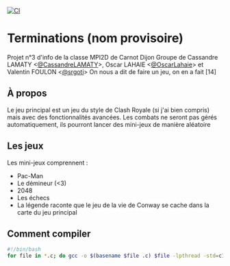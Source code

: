 [![CI](https://github.com/OscarLahaie/Terminations/actions/workflows/main.yml/badge.svg)](https://github.com/OscarLahaie/Terminations/actions/workflows/main.yml)

# Terminations (nom provisoire)
Projet n°3 d'info de la classe MPI2D de Carnot Dijon
Groupe de Cassandre LAMATY <[@CassandreLAMATY](https://github.com/CassandreLAMATY)>, Oscar LAHAIE <[@OscarLahaie](https://github.com/OscarLahaie)> et Valentin FOULON <[@srgoti](https://github.com/srgoti)>
On nous a dit de faire un jeu, on en a fait [14]

## À propos
Le jeu principal est un jeu du style de Clash Royale (si j'ai bien compris) mais avec des fonctionnalités avancées. Les combats ne seront pas gérés automatiquement, ils pourront lancer des mini-jeux de manière aléatoire

## Les jeux
Les mini-jeux comprennent :
- Pac-Man
- Le démineur (<3)
- 2048
- Les échecs
- La légende raconte que le jeu de la vie de Conway se cache dans la carte du jeu principal

## Comment compiler
```bash
#!/bin/bash
for file in *.c; do gcc -o $(basename $file .c) $file -lpthread -std=c11 -Wall -Wextra -pedantic -D _DEFAULT_SOURCE; done